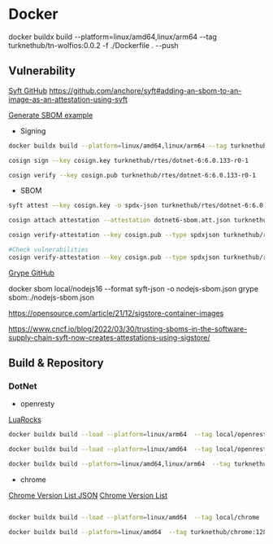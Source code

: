 # Docker

docker buildx build --platform=linux/amd64,linux/arm64  --tag turknethub/tn-wolfios:0.0.2 -f ./Dockerfile . --push

## Vulnerability

[Syft GitHub](https://github.com/anchore/syft)
https://github.com/anchore/syft#adding-an-sbom-to-an-image-as-an-attestation-using-syft

[Generate SBOM example](https://github.com/anchore/syft/wiki/Attestation#local-private-key-support)

* Signing

```bash
docker buildx build --platform=linux/amd64,linux/arm64 --tag turknethub/rtes/dotnet-6:6.0.133-r0-1 -f ./rtes/dotnet6-core/Dockerfile . --push

cosign sign --key cosign.key turknethub/rtes/dotnet-6:6.0.133-r0-1

cosign verify --key cosign.pub turknethub/rtes/dotnet-6:6.0.133-r0-1
```

* SBOM

```bash
syft attest --key cosign.key -o spdx-json turknethub/rtes/dotnet-6:6.0.133-r0-1 > dotnet6-sbom.att.json

cosign attach attestation --attestation dotnet6-sbom.att.json turknethub/rtes/dotnet-6:6.0.133-r0-1

cosign verify-attestation --key cosign.pub --type spdxjson turknethub/rtes/dotnet-6:6.0.133-r0-1 | jq '.payload | @base64d | fromjson | .predicate'

#Check vulnerabilities
cosign verify-attestation --key cosign.pub --type spdxjson turknethub/rtes/dotnet-6:6.0.133-r0-1 | jq '.payload | @base64d | fromjson | .predicate' | grype
```

[Grype GitHub](https://github.com/anchore/grype)

docker sbom local/nodejs16 --format syft-json -o nodejs-sbom.json
grype sbom:./nodejs-sbom.json

https://opensource.com/article/21/12/sigstore-container-images

https://www.cncf.io/blog/2022/03/30/trusting-sboms-in-the-software-supply-chain-syft-now-creates-attestations-using-sigstore/

## Build & Repository

### DotNet

* openresty

[LuaRocks](https://luarocks.org)

```bash
docker buildx build --load --platform=linux/arm64  --tag local/openresty -f ./3rd-party/openresty/Dockerfile ./3rd-party/openresty

docker buildx build --load --platform=linux/amd64  --tag local/openresty -f ./3rd-party/openresty/Dockerfile ./3rd-party/openresty

docker buildx build --platform=linux/amd64,linux/arm64  --tag turknethub/openresty:1.21.4.1 -f ./3rd-party/openresty/Dockerfile ./3rd-party/openresty --push
```

* chrome


[Chrome Version List JSON](https://googlechromelabs.github.io/chrome-for-testing/last-known-good-versions-with-downloads.json)
[Chrome Version List](https://googlechromelabs.github.io/chrome-for-testing/)

```bash

docker buildx build --load --platform=linux/amd64  --tag local/chrome -f ./3rd-party/chrome/Dockerfile ./3rd-party/chrome

docker buildx build --platform=linux/amd64  --tag turknethub/chrome:128.0.6613.119-r0.1 -f ./3rd-party/chrome/Dockerfile ./3rd-party/chrome --push

